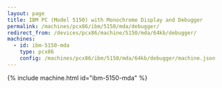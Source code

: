 ```yaml
---
layout: page
title: IBM PC (Model 5150) with Monochrome Display and Debugger
permalink: /machines/pcx86/ibm/5150/mda/debugger/
redirect_from: /devices/pcx86/machine/5150/mda/64kb/debugger/
machines:
  - id: ibm-5150-mda
    type: pcx86
    config: /machines/pcx86/ibm/5150/mda/64kb/debugger/machine.json
---
```


{% include machine.html id="ibm-5150-mda" %}
